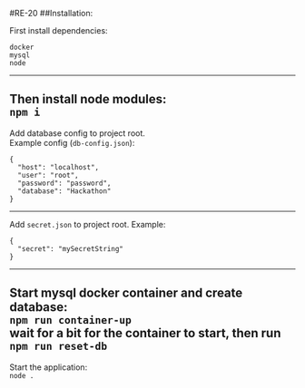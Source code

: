 #RE-20
##Installation:

First install dependencies:<br>
```
docker
mysql
node
```
-------------------------------------------
Then install node modules:<br>
`npm i`
-------------------------------------------
Add database config to project root.<br>
Example config (`db-config.json`):<br>
```
{
  "host": "localhost",
  "user": "root",
  "password": "password",
  "database": "Hackathon"
}
```
-------------------------------------------
Add `secret.json` to project root. Example:
```
{
  "secret": "mySecretString"
}
```
-------------------------------------------
Start mysql docker container and create database:<br>
`npm run container-up`<br>
wait for a bit for the container to start, then run<br>
`npm run reset-db`
-------------------------------------------
Start the application:<br>
`node .`

